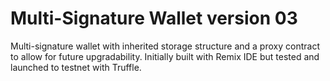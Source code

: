 # Multi-Signature Wallet version 03
Multi-signature wallet with inherited storage structure and a proxy contract to allow for future upgradability.
Initially built with Remix IDE but tested and launched to testnet with Truffle.
